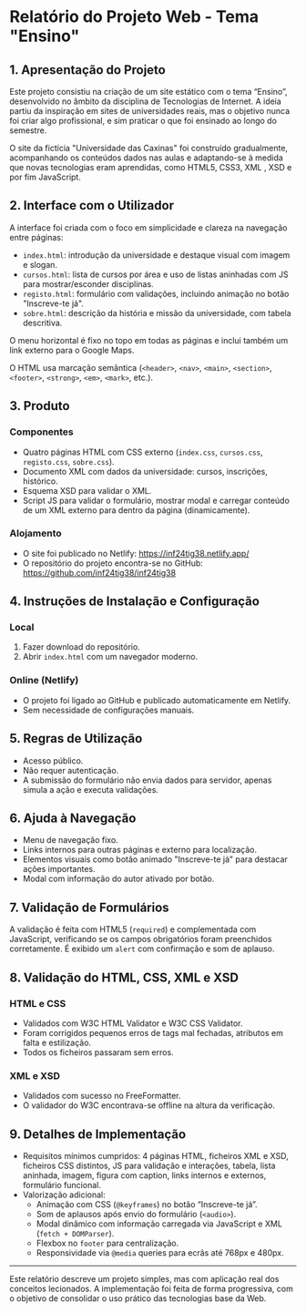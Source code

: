 # Relatório do Projeto Web - Tema "Ensino"

## 1. Apresentação do Projeto

Este projeto consistiu na criação de um site estático com o tema “Ensino”, desenvolvido no âmbito da disciplina de Tecnologias de Internet. A ideia partiu da inspiração em sites de universidades reais, mas o objetivo nunca foi criar algo profissional, e sim praticar o que foi ensinado ao longo do semestre. 

O site da fictícia "Universidade das Caxinas" foi construído gradualmente, acompanhando os conteúdos dados nas aulas e adaptando-se à medida que novas tecnologias eram aprendidas, como HTML5, CSS3, XML , XSD e por fim JavaScript.

## 2. Interface com o Utilizador

A interface foi criada com o foco em simplicidade e clareza na navegação entre páginas:
- `index.html`: introdução da universidade e destaque visual com imagem e slogan.
- `cursos.html`: lista de cursos por área e uso de listas aninhadas com JS para mostrar/esconder disciplinas.
- `registo.html`: formulário com validações, incluindo animação no botão "Inscreve-te já".
- `sobre.html`: descrição da história e missão da universidade, com tabela descritiva.

O menu horizontal é fixo no topo em todas as páginas e inclui também um link externo para o Google Maps.

O HTML usa marcação semântica (`<header>`, `<nav>`, `<main>`, `<section>`, `<footer>`, `<strong>`, `<em>`, `<mark>`, etc.).

## 3. Produto

### Componentes
- Quatro páginas HTML com CSS externo (`index.css`, `cursos.css`, `registo.css`, `sobre.css`).
- Documento XML com dados da universidade: cursos, inscrições, histórico.
- Esquema XSD para validar o XML.
- Script JS para validar o formulário, mostrar modal e carregar conteúdo de um XML externo para dentro da página (dinamicamente).

### Alojamento
- O site foi publicado no Netlify: https://inf24tig38.netlify.app/
- O repositório do projeto encontra-se no GitHub: https://github.com/inf24tig38/inf24tig38

## 4. Instruções de Instalação e Configuração

### Local
1. Fazer download do repositório.
2. Abrir `index.html` com um navegador moderno.

### Online (Netlify)
- O projeto foi ligado ao GitHub e publicado automaticamente em Netlify.
- Sem necessidade de configurações manuais.

## 5. Regras de Utilização

- Acesso público.
- Não requer autenticação.
- A submissão do formulário não envia dados para servidor, apenas simula a ação e executa validações.

## 6. Ajuda à Navegação

- Menu de navegação fixo.
- Links internos para outras páginas e externo para localização.
- Elementos visuais como botão animado "Inscreve-te já" para destacar ações importantes.
- Modal com informação do autor ativado por botão.

## 7. Validação de Formulários

A validação é feita com HTML5 (`required`) e complementada com JavaScript, verificando se os campos obrigatórios foram preenchidos corretamente. É exibido um `alert` com confirmação e som de aplauso.

## 8. Validação do HTML, CSS, XML e XSD

### HTML e CSS
- Validados com W3C HTML Validator e W3C CSS Validator.
- Foram corrigidos pequenos erros de tags mal fechadas, atributos em falta e estilização.
- Todos os ficheiros passaram sem erros.

### XML e XSD
- Validados com sucesso no FreeFormatter.
- O validador do W3C encontrava-se offline na altura da verificação.

## 9. Detalhes de Implementação

- Requisitos mínimos cumpridos: 4 páginas HTML, ficheiros XML e XSD, ficheiros CSS distintos, JS para validação e interações, tabela, lista aninhada, imagem, figura com caption, links internos e externos, formulário funcional.
- Valorização adicional:
  - Animação com CSS (`@keyframes`) no botão “Inscreve-te já”.
  - Som de aplausos após envio do formulário (`<audio>`).
  - Modal dinâmico com informação carregada via JavaScript e XML (`fetch + DOMParser`).
  - Flexbox no `footer` para centralização.
  - Responsividade via `@media` queries para ecrãs até 768px e 480px.

---

Este relatório descreve um projeto simples, mas com aplicação real dos conceitos lecionados. A implementação foi feita de forma progressiva, com o objetivo de consolidar o uso prático das tecnologias base da Web.